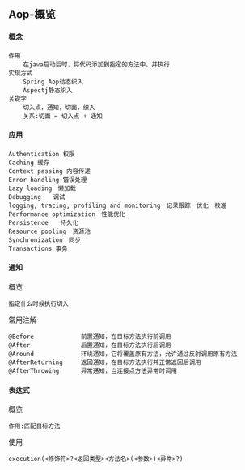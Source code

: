## Aop-概览

#### 概念

```
作用
	在java启动后时，将代码添加到指定的方法中，并执行
实现方式
	Spring Aop动态织入
	Aspectj静态织入
关键字
	切入点，通知，切面，织入
	关系:切面 = 切入点 + 通知
```

#### 应用

```
Authentication 权限
Caching 缓存
Context passing 内容传递
Error handling 错误处理
Lazy loading　懒加载
Debugging　　调试
logging, tracing, profiling and monitoring　记录跟踪　优化　校准
Performance optimization　性能优化
Persistence　　持久化
Resource pooling　资源池
Synchronization　同步
Transactions 事务
```



#### 通知

概览

```
指定什么时候执行切入
```

常用注解

```
@Before				前置通知，在目标方法执行前调用
@After				后置通知，在目标方法执行后调用
@Around				环绕通知，它将覆盖原有方法，允许通过反射调用原有方法
@AfterReturning		返回通知，在目标方法执行并正常返回后调用
@AfterThrowing		异常通知，当连接点方法异常时调用
```

#### 表达式

概览

```
作用:匹配目标方法
```

使用

```
execution(<修饰符>?<返回类型><方法名>(<参数>)<异常>?)
```

